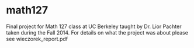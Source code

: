 # math127
Final project for Math 127 class at UC Berkeley taught by Dr. Lior Pachter taken during the Fall 2014.
For details on what the project was about please see wieczorek_report.pdf
